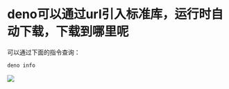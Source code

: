 # deno可以通过url引入标准库，运行时自动下载，下载到哪里呢
可以通过下面的指令查询：

```javascript
deno info
```

![](https://img-blog.csdnimg.cn/20210909183534705.png?x-oss-process=image/watermark,type_ZHJvaWRzYW5zZmFsbGJhY2s,shadow_50,text_Q1NETiBA5b6Q5ZCM5L-d,size_20,color_FFFFFF,t_70,g_se,x_16)